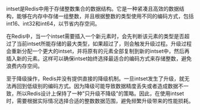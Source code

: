 intset是Redis中用于存储整数集合的数据结构。它是一种紧凑且高效的数据结构，能够在内存中存储一组整数，并且根据整数的类型使用不同的编码方式，包括int16、int32和int64，以节省内存空间。

在Redis中，当一个intset需要插入一个新元素时，会先判断该元素的类型是否超过了当前intset所能存储的最大类型，如果超过了，则会触发升级过程。升级过程会重新分配一个更大的intset，并将原有的元素全部复制到新的intset中，然后再插入新的元素。这样可以确保intset始终选择最适合的编码方式来存储整数，避免浪费内存空间。

至于降级操作，Redis并没有提供直接的降级机制。一旦intset发生了升级，就无法再回到低级别的编码方式。因为降级可能导致数据精度丢失或者造成数据不一致，所以Redis设计上保持了一种"只升级不降级"的策略。因此，在使用intset时，需要根据实际情况选择合适的整数数据范围，避免频繁升级带来的性能损耗。